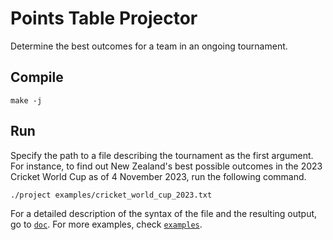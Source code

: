 # Points Table Projector
Determine the best outcomes for a team in an ongoing tournament.

## Compile
```shell
make -j
```

## Run
Specify the path to a file describing the tournament as the first argument. For instance, to find out New Zealand's
best possible outcomes in the 2023 Cricket World Cup as of 4 November 2023, run the following command.
```shell
./project examples/cricket_world_cup_2023.txt
```

For a detailed description of the syntax of the file and the resulting output, go to [`doc`](doc). For more examples,
check [`examples`](examples).
